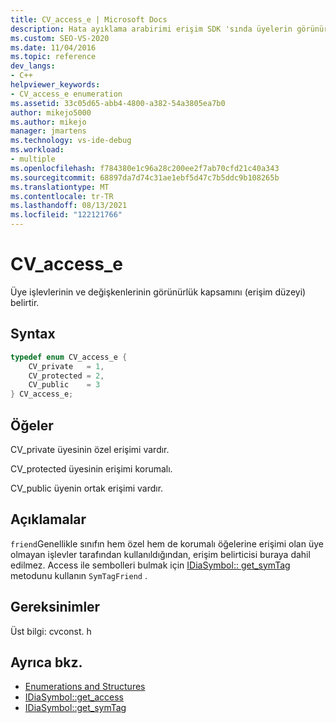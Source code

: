 ```yaml
---
title: CV_access_e | Microsoft Docs
description: Hata ayıklama arabirimi erişim SDK 'sında üyelerin görünürlük (erişim düzeyi) kapsamını belirten CV_access_e numaralandırma türü hakkında bilgi alın.
ms.custom: SEO-VS-2020
ms.date: 11/04/2016
ms.topic: reference
dev_langs:
- C++
helpviewer_keywords:
- CV_access_e enumeration
ms.assetid: 33c05d65-abb4-4800-a382-54a3805ea7b0
author: mikejo5000
ms.author: mikejo
manager: jmartens
ms.technology: vs-ide-debug
ms.workload:
- multiple
ms.openlocfilehash: f784380e1c96a28c200ee2f7ab70cfd21c40a343
ms.sourcegitcommit: 68897da7d74c31ae1ebf5d47c7b5ddc9b108265b
ms.translationtype: MT
ms.contentlocale: tr-TR
ms.lasthandoff: 08/13/2021
ms.locfileid: "122121766"
---
```

# <a name="cv_access_e"></a>CV_access_e
Üye işlevlerinin ve değişkenlerinin görünürlük kapsamını (erişim düzeyi) belirtir.

## <a name="syntax"></a>Syntax

```C++
typedef enum CV_access_e {
    CV_private   = 1,
    CV_protected = 2,
    CV_public    = 3
} CV_access_e;
```

## <a name="elements"></a>Öğeler
CV_private üyesinin özel erişimi vardır.

CV_protected üyesinin erişimi korumalı.

CV_public üyenin ortak erişimi vardır.

## <a name="remarks"></a>Açıklamalar
`friend`Genellikle sınıfın hem özel hem de korumalı öğelerine erişimi olan üye olmayan işlevler tarafından kullanıldığından, erişim belirticisi buraya dahil edilmez. Access ile sembolleri bulmak için [IDiaSymbol:: get_symTag](../../debugger/debug-interface-access/idiasymbol-get-symtag.md) metodunu kullanın `SymTagFriend` .

## <a name="requirements"></a>Gereksinimler
Üst bilgi: cvconst. h

## <a name="see-also"></a>Ayrıca bkz.
- [Enumerations and Structures](../../debugger/debug-interface-access/enumerations-and-structures.md)
- [IDiaSymbol::get_access](../../debugger/debug-interface-access/idiasymbol-get-access.md)
- [IDiaSymbol::get_symTag](../../debugger/debug-interface-access/idiasymbol-get-symtag.md)
